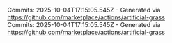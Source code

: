Commits: 2025-10-04T17:15:05.545Z - Generated via https://github.com/marketplace/actions/artificial-grass
<br>
Commits: 2025-10-04T17:15:05.545Z - Generated via https://github.com/marketplace/actions/artificial-grass
<br>
